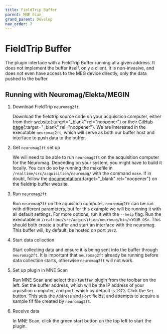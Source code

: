 ```yaml
---
title: FieldTrip Buffer
parent: MNE Scan
grand_parent: Develop
nav_order: 7
---
```


# FieldTrip Buffer

The plugin interface with a FieldTrip Buffer running at a given address. It does not implement the buffer itself, only a client. It is non-invasive, and does not even have access to the MEG device directly, only the data pushed to the buffer.

## Running with Neuromag/Elekta/MEGIN

1. Download FieldTrip `neuromag2ft`

   Download the fieldtrip source code on your acquisition computer, either from their [website](http://www.fieldtriptoolbox.org/download/){:target="_blank" rel="noopener"} or their [GitHub page](https://github.com/fieldtrip/fieldtrip){:target="_blank" rel="noopener"}. We are interested in the executable `neuromag2ft`, which will serve as both our buffer host and interface to push data to the buffer.

2. Get `neuromag2ft` set up

   We will need to be able to run `neuromag2ft` on the acquisition computer for the Neuromag. Depending on your system, you might have to build it locally. You can do so by running the makefile in `/realtime/src/acquisition/neuromag/` with the command `make`. If in doubt, follow the [documentation](http://www.fieldtriptoolbox.org/development/realtime/neuromag/){:target="_blank" rel="noopener"} on the fieldtrip buffer website.

3. Run `neuromag2ft`

   Run `neuromag2ft` on the aquisition computer. `neuromag2ft` can be run with different parameters, but for this example we will be running it with all default settings. For more options, run it with the `--help` flag. Run the executable in `/realtime/src/acquisition/neuromag/bin/<YOUR_OS>`. This should both create a buffer and start an interface with the neuromag. This buffer will, by default, be hosted on port `1972`.

4. Start data collection

   Start collecting data and ensure it is being sent into the buffer through `neuromag2ft`. It is important that `neuromag2ft` already be running before data collection starts, otherwise `neuromag2ft` will not work.

5. Set up plugin in MNE Scan

   Run MNE Scan and select the `FtBuffer` plugin from the toolbar on the left. Set the buffer address, which will be the IP address of your aquisition computer, and port, which by default is `1972`. Click the `Set` button. This sets the `Address` and `Port` fields, and attempts to acquire a sample fif file created by `neuromag2ft`.

6. Receive data

   In MNE Scan, click the green start button on the top left to start the plugin.
